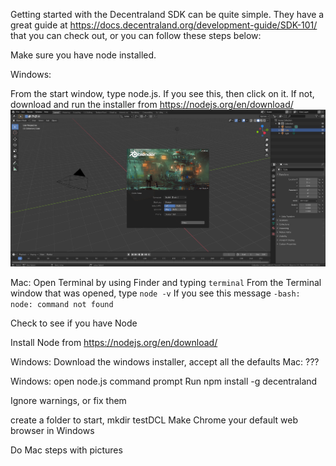 Getting started with the Decentraland SDK can be quite simple.  They have a great guide at https://docs.decentraland.org/development-guide/SDK-101/ that you can check out, or you can follow these steps below:

Make sure you have node installed.

Windows:

From the start window, type node.js.  If you see this, then click on it.  If not, download and run the installer from https://nodejs.org/en/download/
<img src="./ReadMe/blender_0.5.png">


Mac:
Open Terminal by using Finder and typing `terminal`
From the Terminal window that was opened, type `node -v`
If you see this message 
`-bash: node: command not found`

Check to see if you have Node

Install Node from https://nodejs.org/en/download/

Windows:  Download the windows installer, accept all the defaults
Mac: ???

Windows:  open node.js command prompt
Run npm install -g decentraland

Ignore warnings, or fix them

create a folder to start, mkdir testDCL
Make Chrome your default web browser in Windows

Do Mac steps with pictures


